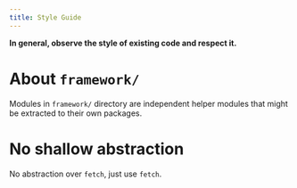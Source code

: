 ```yaml
---
title: Style Guide
---
```


**In general, observe the style of existing code and respect it.**

# About `framework/`

Modules in `framework/` directory are independent helper modules
that might be extracted to their own packages.

# No shallow abstraction

No abstraction over `fetch`, just use `fetch`.
